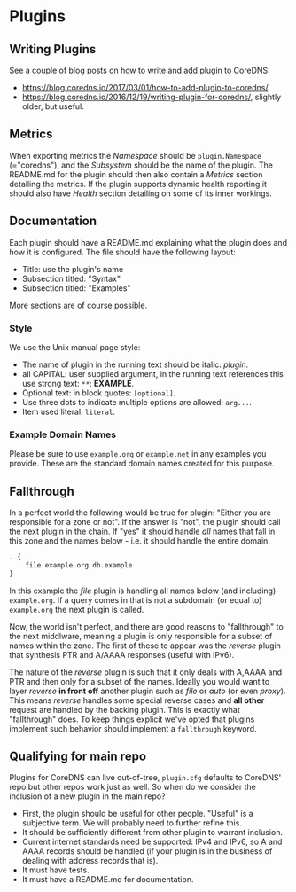 # Plugins

## Writing Plugins

See a couple of blog posts on how to write and add plugin to CoreDNS:

* <https://blog.coredns.io/2017/03/01/how-to-add-plugin-to-coredns/>
* <https://blog.coredns.io/2016/12/19/writing-plugin-for-coredns/>, slightly older, but useful.

## Metrics

When exporting metrics the *Namespace* should be `plugin.Namespace` (="coredns"), and the
*Subsystem* should be the name of the plugin. The README.md for the plugin should then also contain
 a *Metrics* section detailing the metrics. If the plugin supports dynamic health reporting it
 should also have *Health* section detailing on some of its inner workings.

## Documentation

Each plugin should have a README.md explaining what the plugin does and how it is configured. The
file should have the following layout:

* Title: use the plugin's name
* Subsection titled: "Syntax"
* Subsection titled: "Examples"

More sections are of course possible.

### Style

We use the Unix manual page style:

* The name of plugin in the running text should be italic: *plugin*.
* all CAPITAL: user supplied argument, in the running text references this use strong text: `**`:
  **EXAMPLE**.
* Optional text: in block quotes: `[optional]`.
* Use three dots to indicate multiple options are allowed: `arg...`.
* Item used literal: `literal`.

### Example Domain Names

Please be sure to use `example.org` or `example.net` in any examples you provide. These are the
standard domain names created for this purpose.

## Fallthrough

In a perfect world the following would be true for plugin: "Either you are responsible for a zone or
not". If the answer is "not", the plugin should call the next plugin in the chain. If "yes" it
should handle *all* names that fall in this zone and the names below - i.e. it should handle the
entire domain.

~~~ txt
. {
    file example.org db.example
}
~~~

In this example the *file* plugin is handling all names below (and including) `example.org`. If
a query comes in that is not a subdomain (or equal to) `example.org` the next plugin is called.

Now, the world isn't perfect, and there are good reasons to "fallthrough" to the next middlware,
meaning a plugin is only responsible for a subset of names within the zone. The first of these
to appear was the *reverse* plugin that synthesis PTR and A/AAAA responses (useful with IPv6).

The nature of the *reverse* plugin is such that it only deals with A,AAAA and PTR and then only
for a subset of the names. Ideally you would want to layer *reverse* **in front off** another
plugin such as *file* or *auto* (or even *proxy*). This means *reverse* handles some special
reverse cases and **all other** request are handled by the backing plugin. This is exactly what
"fallthrough" does. To keep things explicit we've opted that plugins implement such behavior
should implement a `fallthrough` keyword.

## Qualifying for main repo

Plugins for CoreDNS can live out-of-tree, `plugin.cfg` defaults to CoreDNS' repo but other
repos work just as well. So when do we consider the inclusion of a new plugin in the main repo?

* First, the plugin should be useful for other people. "Useful" is a subjective term. We will
  probably need to further refine this.
* It should be sufficiently different from other plugin to warrant inclusion.
* Current internet standards need be supported: IPv4 and IPv6, so A and AAAA records should be
  handled (if your plugin is in the business of dealing with address records that is).
* It must have tests.
* It must have a README.md for documentation.
